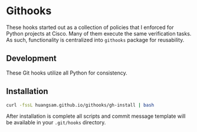 # Githooks

These hooks started out as a collection of policies that I enforced for
Python projects at Cisco. Many of them execute the same verification tasks.
As such, functionality is centralized into `githooks` package for reusability.

## Development

These Git hooks utilize all Python for consistency.

## Installation

```bash
curl -fssL huangsam.github.io/githooks/gh-install | bash
```

After installation is complete all scripts and commit message template will
be available in your `.git/hooks` directory.
